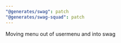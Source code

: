 ```yaml
---
"@generates/swag": patch
"@generates/swag-squad": patch
---
```


Moving menu out of usermenu and into swag
